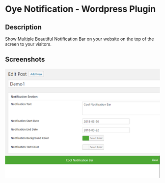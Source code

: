 # Oye Notification - Wordpress Plugin

## Description

Show Multiple Beautiful Notification Bar on your website on the top of the screen to your visitors.

## Screenshots

![Alt text](screens/screen1.png?raw=true "Add Notification Admin")
![Alt text](screens/screen2.png?raw=true "Frontend Notification Bar")

